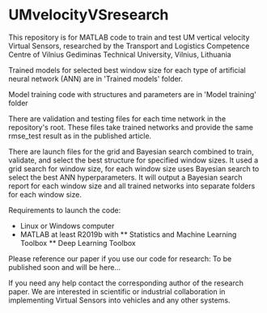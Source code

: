 # UMvelocityVSresearch
This repository is for MATLAB code to train and test UM vertical velocity Virtual Sensors, researched by the Transport and Logistics Competence Centre of Vilnius Gediminas Technical University, Vilnius, Lithuania

Trained models for selected best window size for each type of artificial neural network (ANN) are in 'Trained models' folder.

Model training code with structures and parameters are in 'Model training' folder

There are validation and testing files for each time network in the repository's root. These files take trained networks and provide the same rmse_test result as in the published article.

There are launch files for the grid and Bayesian search combined to train, validate, and select the best structure for specified window sizes. It used a grid search for window size, for each window size uses Bayesian search to select the best ANN hyperparameters. It will output a Bayesian search report for each window size and all trained networks into separate folders for each window size.

Requirements to launch the code:
* Linux or Windows computer
* MATLAB at least R2019b with
** Statistics and Machine Learning Toolbox
** Deep Learning Toolbox

Please reference our paper if you use our code for research:
To be published soon and will be here...

If you need any help contact the corresponding author of the research paper. We are interested in scientific or industrial collaboration in implementing Virtual Sensors into vehicles and any other systems.

